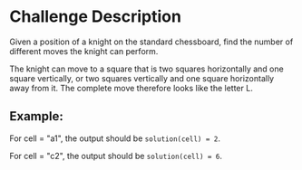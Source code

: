 # Challenge Description

Given a position of a knight on the standard chessboard, find the number of different moves the knight can perform.

The knight can move to a square that is two squares horizontally and one square vertically, or two squares vertically and one square horizontally away from it. The complete move therefore looks like the letter L.

## Example:

For cell = "a1", the output should be `solution(cell) = 2`.

For cell = "c2", the output should be `solution(cell) = 6`.